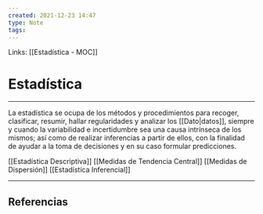 ```yaml
---
created: 2021-12-23 14:47
type: Note
tags:
---
```


Links: [[Estadística - MOC]]

# Estadística
---

La estadística se ocupa de los métodos y procedimientos para recoger, clasificar, resumir, hallar regularidades y analizar los [[Dato|datos]], siempre y cuando la variabilidad e incertidumbre sea una causa intrínseca de los mismos; así como de realizar inferencias a partir de ellos, con la finalidad de ayudar a la toma de decisiones y en su caso formular predicciones.

[[Estadística Descriptiva]]
	[[Medidas de Tendencia Central]]
	[[Medidas de Dispersión]]
[[Estadística Inferencial]]

---

## Referencias
